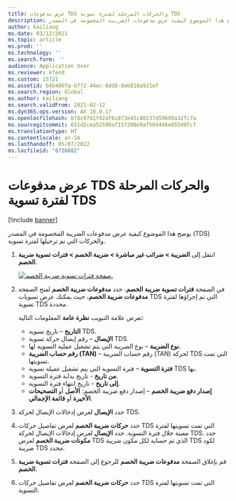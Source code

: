 ```yaml
---
title: عرض مدفوعات TDS والحركات المرحلة لفترة تسوية TDS
description: يوضح هذا الموضوع كيفية عرض مدفوعات الضريبة المخصومة في المصدر (TDS) والحركات التي تم ترحيلها لفترة تسوية.
author: kailiang
ms.date: 03/12/2021
ms.topic: article
ms.prod: ''
ms.technology: ''
ms.search.form: ''
audience: Application User
ms.reviewer: kfend
ms.custom: 15721
ms.assetid: b4b406fa-b772-44ec-8dd8-8eb818a921ef
ms.search.region: Global
ms.author: kailiang
ms.search.validFrom: 2021-02-12
ms.dyn365.ops.version: AX 10.0.17
ms.openlocfilehash: 6f8c97d1f42af6c073e45c88237d59699a32fc7a
ms.sourcegitcommit: 631d2cea52590af15f208e9af584446e85540fcf
ms.translationtype: HT
ms.contentlocale: ar-SA
ms.lasthandoff: 05/07/2022
ms.locfileid: "8726882"
---
```

# <a name="view-posted-tds-payments-and-transactions-for-a-tds-settlement-period"></a>عرض مدفوعات TDS والحركات المرحلة لفترة تسوية TDS

[!include [banner](../includes/banner.md)]

يوضح هذا الموضوع كيفية عرض مدفوعات الضريبة المخصومة في المصدر (TDS) والحركات التي تم ترحيلها لفترة تسوية.

1. انتقل إلى **الضريبة \> ضرائب غير مباشرة \> ضريبة الخصم \> فترات تسوية ضريبة الخصم**.

    [![صفحة فترات تسوية ضريبة الخصم.](./media/apac-ind-TDS-50.png)](./media/apac-ind-TDS-50.png)

2. في الصفحة **فترات تسوية ضريبة الخصم**، حدد **مدفوعات ضريبة الخصم** لفتح الصفحة **مدفوعات ضريبة الخصم**، حيث يمكنك عرض تسويات TDS التي تم إجراؤها لفترة تسوية TDS محددة.

    تعرض علامة التبويب **نظرة عامة** المعلومات التالية:

    - **التاريخ** – تاريخ تسوية TDS.
    - **الإيصال** – رقم إيصال حركة تسوية TDS.
    - **نوع الضريبة** – نوع الضريبة التي يتم تشغيل عملية التسوية لها.
    - **رقم حساب الضريبة (TAN)** – رقم حساب الضريبة (TAN) لحركة TDS التي تمت تسويتها.
    - **فترة التسوية** – فترة التسوية التي يتم تشغيل عميلة تسوية TDS بها.
    - **من تاريخ** - تاريخ بداية فترة التسوية.
    - **إلى تاريخ** - تاريخ انتهاء فترة التسوية.
    - **إصدار دفع ضريبة الخصم** – إصدار دفع ضريبة الخصم: **الأصل**  أو **التصحيحات الأخيرة** أو **قائمة الإجمالي**.

5. حدد **الإيصال** لعرض إدخالات الإيصال لحركة TDS.
6. حدد **حركات ضريبة الخصم** لعرض تفاصيل حركات TDS التي تمت تسويتها لفترة معينة خلال فترة التسوية. حدد **الإيصال** لعرض إدخالات الإيصال لحركة TDS. حدد **مكونات ضريبة الخصم** لعرض TDS الذي تم حسابه لكل مكون ضريبة TDS لكود ضريبة TDS محدد.
7. قم بإغلاق الصفحة **مدفوعات ضريبة الخصم** للرجوع إلى الصفحة **فترات تسوية ضريبة الخصم**.
8. حدد **حركات ضريبة الخصم** لعرض تفاصيل حركات TDS التي تمت تسويتها لفترة التسوية.
